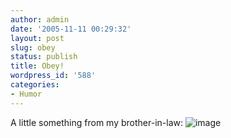 ```yaml
---
author: admin
date: '2005-11-11 00:29:32'
layout: post
slug: obey
status: publish
title: Obey!
wordpress_id: '588'
categories:
- Humor
---
```


A little something from my brother-in-law:
![image](http://www.arcanology.com/images/obey-frank.gif)
